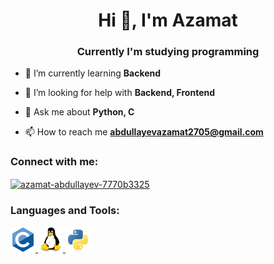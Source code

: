 <h1 align="center">Hi 👋, I'm Azamat</h1>
<h3 align="center">Currently I'm studying programming</h3>

- 🌱 I’m currently learning **Backend**

- 🤝 I’m looking for help with **Backend, Frontend**

- 💬 Ask me about **Python, C**

- 📫 How to reach me **abdullayevazamat2705@gmail.com**

<h3 align="left">Connect with me:</h3>
<p align="left">
<a href="https://linkedin.com/in/azamat-abdullayev-7770b3325" target="blank"><img align="center" src="https://raw.githubusercontent.com/rahuldkjain/github-profile-readme-generator/master/src/images/icons/Social/linked-in-alt.svg" alt="azamat-abdullayev-7770b3325" height="30" width="40" /></a>
</p>

<h3 align="left">Languages and Tools:</h3>
<p align="left"> <a href="https://www.cprogramming.com/" target="_blank" rel="noreferrer"> <img src="https://raw.githubusercontent.com/devicons/devicon/master/icons/c/c-original.svg" alt="c" width="40" height="40"/> </a> <a href="https://www.linux.org/" target="_blank" rel="noreferrer"> <img src="https://raw.githubusercontent.com/devicons/devicon/master/icons/linux/linux-original.svg" alt="linux" width="40" height="40"/> </a> <a href="https://www.python.org" target="_blank" rel="noreferrer"> <img src="https://raw.githubusercontent.com/devicons/devicon/master/icons/python/python-original.svg" alt="python" width="40" height="40"/> </a> </p>
